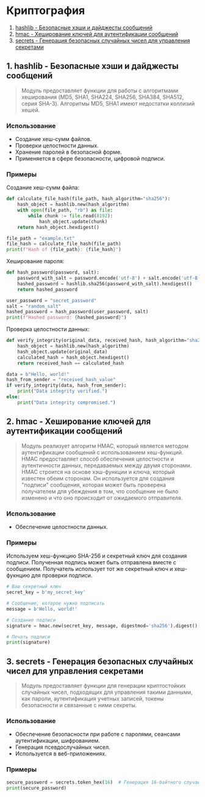 # Криптография
1. [hashlib - Безопасные хэши и дайджесты сообщений](#1)
2. [hmac - Хеширование ключей для аутентификации сообщений](#2)
3. [secrets - Генерация безопасных случайных чисел для управления секретами](#3)


## <div id="1">1. hashlib - Безопасные хэши и дайджесты сообщений</div>
> Модуль предоставляет функции для работы с алгоритмами хеширования (MD5, SHA1, SHA224, SHA256, SHA384, SHA512, серия SHA-3). Алгоритмы MD5, SHA1 имеют недостатки коллизий хешей.
### Использование
- Создание хеш-сумм файлов.
- Проверки целостности данных.
- Хранение паролей в безопасной форме.
- Применяется в сфере безопасности, цифровой подписи.
### Примеры
Создание хеш-сумм файла:
```python
def calculate_file_hash(file_path, hash_algorithm="sha256"):
    hash_object = hashlib.new(hash_algorithm)
    with open(file_path, "rb") as file:
        while chunk := file.read(8192):
            hash_object.update(chunk)
    return hash_object.hexdigest()

file_path = "example.txt"
file_hash = calculate_file_hash(file_path)
print(f"Hash of {file_path}: {file_hash}")
```
Хеширование пароля:
```python
def hash_password(password, salt):
    password_with_salt = password.encode('utf-8') + salt.encode('utf-8')
    hashed_password = hashlib.sha256(password_with_salt).hexdigest()
    return hashed_password

user_password = "secret_password"
salt = "random_salt"
hashed_password = hash_password(user_password, salt)
print(f"Hashed password: {hashed_password}")
```
Проверка целостности данных:
```python
def verify_integrity(original_data, received_hash, hash_algorithm="sha256"):
    hash_object = hashlib.new(hash_algorithm)
    hash_object.update(original_data)
    calculated_hash = hash_object.hexdigest()
    return received_hash == calculated_hash

data = b"Hello, world!"
hash_from_sender = "received_hash_value"
if verify_integrity(data, hash_from_sender):
    print("Data integrity verified.")
else:
    print("Data integrity compromised.")
```


## <div id="2">2. hmac - Хеширование ключей для аутентификации сообщений</div>
> Модуль реализует алгоритм HMAC, который является методом аутентификации сообщений с использованием хеш-функций. HMAC предоставляет способ обеспечения целостности и аутентичности данных, передаваемых между двумя сторонами. HMAC строится на основе хэш-функции и ключа, который известен обеим сторонам. Он используется для создания "подписи" сообщения, которая может быть проверена получателем для убеждения в том, что сообщение не было изменено и что оно происходит от ожидаемого отправителя.
### Использование
- Обеспечение целостности данных.
### Примеры
Используем хеш-функцию SHA-256 и секретный ключ для создания подписи. Полученная подпись может быть отправлена вместе с сообщением. Получатель использует тот же секретный ключ и хеш-фукнцию для проверки подписи.
```python
# Ваш секретный ключ
secret_key = b'my_secret_key'

# Сообщение, которое нужно подписать
message = b'Hello, world!'

# Создание подписи
signature = hmac.new(secret_key, message, digestmod='sha256').digest()

# Печать подписи
print(signature)
```


## <div id="3">3. secrets - Генерация безопасных случайных чисел для управления секретами</div>
> Модуль предоставляет функции для генерации криптостойких случайных чисел, подходящих для управления такими данными, как пароли, аутентификация учетных записей, токены безопасности и связанные с ними секреты.
### Использование
- Обеспечение безопасности при работе с паролями, сеансами аутентификации, шифрованием.
- Генерация псевдослучайных чисел.
- Используется в веб-приложениях.
### Примеры
```python
secure_password = secrets.token_hex(16)  # Генерация 16-байтного случайного пароля в виде шестнадцатеричной строки
print(secure_password)
```

